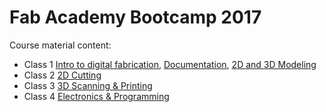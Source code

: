 # Fab Academy Bootcamp 2017

Course material content:

* Class 1 [Intro to digital fabrication](intro.md), [Documentation](documentation.md), [2D and 3D Modeling](123_modeling.md)
* Class 2 [2D Cutting](cutting.md)
* Class 3 [3D Scanning & Printing](scanning_printing.md)
* Class 4 [Electronics & Programming](electronics_programming.md)
